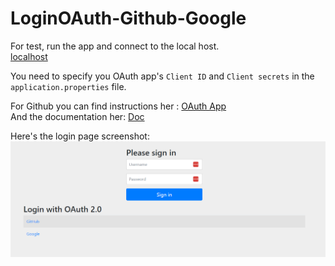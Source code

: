 # LoginOAuth-Github-Google  

For test, run the app and connect to the local host.  
[localhost](http://localhost:8080/login)  

You need to specify you OAuth app's ```Client ID``` and ```Client secrets``` in the ```application.properties``` file.  

For Github you can find instructions her : [OAuth App](https://github.com/settings/applications/new)  
And the documentation her: [Doc](https://docs.github.com/en/apps/oauth-apps/building-oauth-apps/authorizing-oauth-apps)

Here's the login page screenshot:  
![image](./images/home_cap.png)